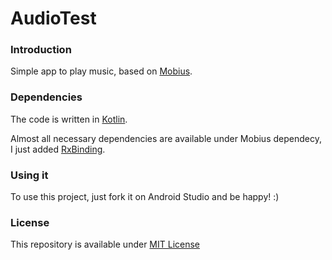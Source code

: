 AudioTest
=====

### Introduction
Simple app to play music, based on [Mobius](https://github.com/spotify/mobius).

### Dependencies
The code is written in [Kotlin](https://kotlinlang.org/).

Almost all necessary dependencies are available under Mobius dependecy, I just added [RxBinding](https://github.com/JakeWharton/RxBinding).

### Using it
To use this project, just fork it on Android Studio and be happy! :)

### License
This repository is available under [MIT License](https://github.com/alissonfpmorais/android-mobius-sample/blob/master/LICENSE)
